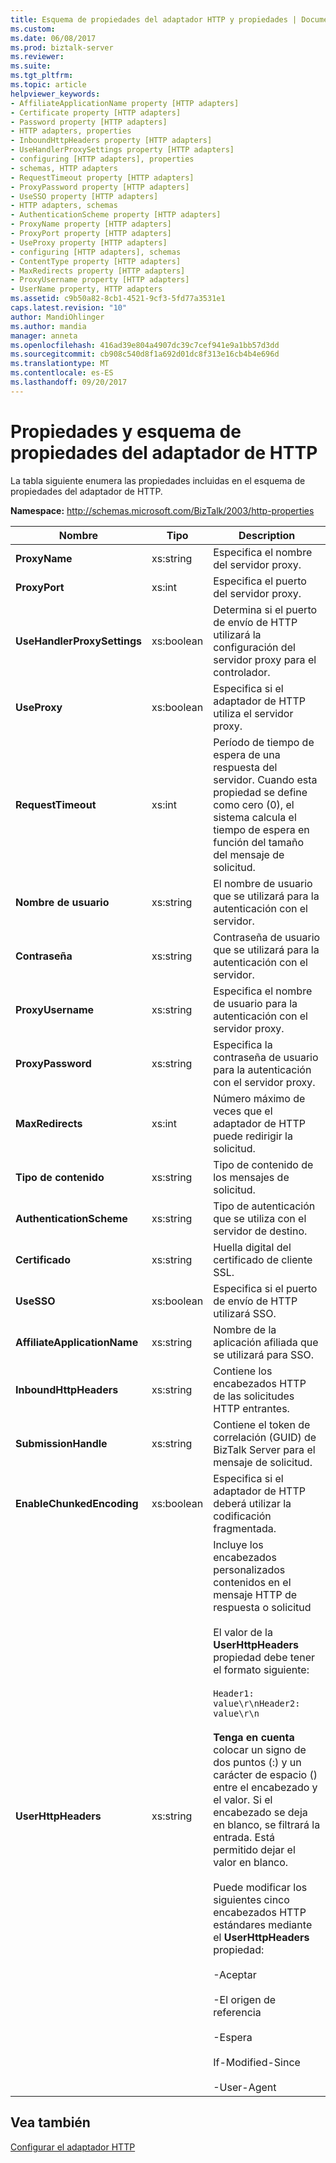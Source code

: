 ```yaml
---
title: Esquema de propiedades del adaptador HTTP y propiedades | Documentos de Microsoft
ms.custom: 
ms.date: 06/08/2017
ms.prod: biztalk-server
ms.reviewer: 
ms.suite: 
ms.tgt_pltfrm: 
ms.topic: article
helpviewer_keywords:
- AffiliateApplicationName property [HTTP adapters]
- Certificate property [HTTP adapters]
- Password property [HTTP adapters]
- HTTP adapters, properties
- InboundHttpHeaders property [HTTP adapters]
- UseHandlerProxySettings property [HTTP adapters]
- configuring [HTTP adapters], properties
- schemas, HTTP adapters
- RequestTimeout property [HTTP adapters]
- ProxyPassword property [HTTP adapters]
- UseSSO property [HTTP adapters]
- HTTP adapters, schemas
- AuthenticationScheme property [HTTP adapters]
- ProxyName property [HTTP adapters]
- ProxyPort property [HTTP adapters]
- UseProxy property [HTTP adapters]
- configuring [HTTP adapters], schemas
- ContentType property [HTTP adapters]
- MaxRedirects property [HTTP adapters]
- ProxyUsername property [HTTP adapters]
- UserName property, HTTP adapters
ms.assetid: c9b50a82-8cb1-4521-9cf3-5fd77a3531e1
caps.latest.revision: "10"
author: MandiOhlinger
ms.author: mandia
manager: anneta
ms.openlocfilehash: 416ad39e804a4907dc39c7cef941e9a1bb57d3dd
ms.sourcegitcommit: cb908c540d8f1a692d01dc8f313e16cb4b4e696d
ms.translationtype: MT
ms.contentlocale: es-ES
ms.lasthandoff: 09/20/2017
---
```

# <a name="http-adapter-property-schema-and-properties"></a>Propiedades y esquema de propiedades del adaptador de HTTP
La tabla siguiente enumera las propiedades incluidas en el esquema de propiedades del adaptador de HTTP.  
  
 **Namespace:** http://schemas.microsoft.com/BizTalk/2003/http-properties  
  
|Nombre|Tipo|Description|  
|----------|----------|-----------------|  
|**ProxyName**|xs:string|Especifica el nombre del servidor proxy.|  
|**ProxyPort**|xs:int|Especifica el puerto del servidor proxy.|  
|**UseHandlerProxySettings**|xs:boolean|Determina si el puerto de envío de HTTP utilizará la configuración del servidor proxy para el controlador.|  
|**UseProxy**|xs:boolean|Especifica si el adaptador de HTTP utiliza el servidor proxy.|  
|**RequestTimeout**|xs:int|Período de tiempo de espera de una respuesta del servidor. Cuando esta propiedad se define como cero (0), el sistema calcula el tiempo de espera en función del tamaño del mensaje de solicitud.|  
|**Nombre de usuario**|xs:string|El nombre de usuario que se utilizará para la autenticación con el servidor.|  
|**Contraseña**|xs:string|Contraseña de usuario que se utilizará para la autenticación con el servidor.|  
|**ProxyUsername**|xs:string|Especifica el nombre de usuario para la autenticación con el servidor proxy.|  
|**ProxyPassword**|xs:string|Especifica la contraseña de usuario para la autenticación con el servidor proxy.|  
|**MaxRedirects**|xs:int|Número máximo de veces que el adaptador de HTTP puede redirigir la solicitud.|  
|**Tipo de contenido**|xs:string|Tipo de contenido de los mensajes de solicitud.|  
|**AuthenticationScheme**|xs:string|Tipo de autenticación que se utiliza con el servidor de destino.|  
|**Certificado**|xs:string|Huella digital del certificado de cliente SSL.|  
|**UseSSO**|xs:boolean|Especifica si el puerto de envío de HTTP utilizará SSO.|  
|**AffiliateApplicationName**|xs:string|Nombre de la aplicación afiliada que se utilizará para SSO.|  
|**InboundHttpHeaders**|xs:string|Contiene los encabezados HTTP de las solicitudes HTTP entrantes.|  
|**SubmissionHandle**|xs:string|Contiene el token de correlación (GUID) de BizTalk Server para el mensaje de solicitud.|  
|**EnableChunkedEncoding**|xs:boolean|Especifica si el adaptador de HTTP deberá utilizar la codificación fragmentada.|  
|**UserHttpHeaders**|xs:string|Incluye los encabezados personalizados contenidos en el mensaje HTTP de respuesta o solicitud<br /><br /> El valor de la **UserHttpHeaders** propiedad debe tener el formato siguiente:<br /><br /> `Header1: value\r\nHeader2: value\r\n`<br /><br /> **Tenga en cuenta** colocar un signo de dos puntos (:) y un carácter de espacio () entre el encabezado y el valor. Si el encabezado se deja en blanco, se filtrará la entrada. Está permitido dejar el valor en blanco.<br /><br /> Puede modificar los siguientes cinco encabezados HTTP estándares mediante el **UserHttpHeaders** propiedad:<br /><br /> -Aceptar<br /><br /> -El origen de referencia<br /><br /> -Espera<br /><br /> If-Modified-Since<br /><br /> -User-Agent|  
  
## <a name="see-also"></a>Vea también  
 [Configurar el adaptador HTTP](../core/configuring-the-http-adapter.md)